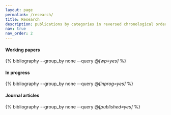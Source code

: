 ```yaml
---
layout: page
permalink: /research/
title: Research
description: publications by categories in reversed chronological order. generated by jekyll-scholar.
nav: true
nav_order: 2
---
```


<!-- _pages/publications.md -->

#### Working papers

<div class="publications">

{% bibliography  --group_by none --query @*[wp=yes]* %}

</div>

#### In progress

<div class="publications">

{% bibliography  --group_by none --query @*[inprog=yes]* %}

</div>

#### Journal articles
<div class="publications">

{% bibliography  --group_by none --query @*[published=yes]* %}

</div>